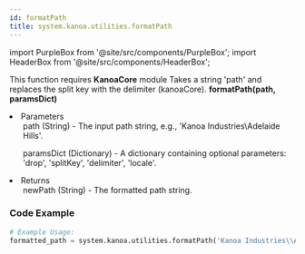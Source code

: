 ```yaml
---
id: formatPath
title: system.kanoa.utilities.formatPath
---
```


import PurpleBox from '@site/src/components/PurpleBox';
import HeaderBox from '@site/src/components/HeaderBox';

<PurpleBox>This function requires <b>KanoaCore</b> module</PurpleBox>
<HeaderBox header="Description">Takes a string 'path' and replaces the split key with the delimiter (kanoaCore).</HeaderBox>
<HeaderBox header="Syntax">
    <b>formatPath(path, paramsDict)</b>
    <li>Parameters <br />
        <ul>path (String) - The input path string, e.g., 'Kanoa Industries\\Adelaide Hills'.</ul>
        <ul>paramsDict (Dictionary) - A dictionary containing optional parameters: 'drop', 'splitKey', 'delimiter', 'locale'.</ul>
    </li>
    <li>Returns <br />
        <ul>newPath (String) - The formatted path string.</ul>
    </li>
</HeaderBox>

### Code Example

```python
# Example Usage:
formatted_path = system.kanoa.utilities.formatPath('Kanoa Industries\\Adelaide Hills', {'drop': 'Kanoa Industries', 'splitKey': '\\', 'delimiter': ' > ', 'locale': None})

